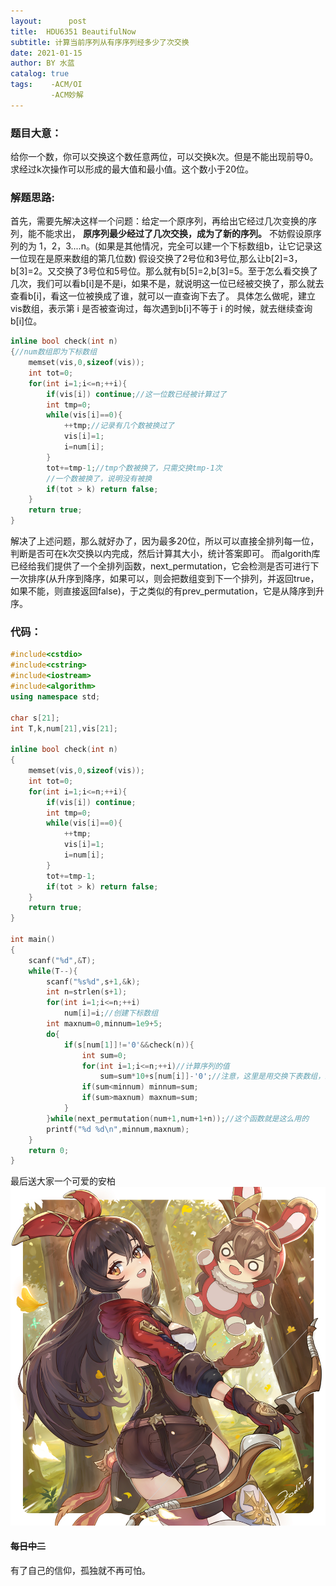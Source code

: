```yaml
---
layout:      post
title:  HDU6351 BeautifulNow
subtitle: 计算当前序列从有序序列经多少了次交换
date: 2021-01-15
author: BY 水蓝
catalog: true
tags:    -ACM/OI
         -ACM妙解
---
```




### 题目大意：
给你一个数，你可以交换这个数任意两位，可以交换k次。但是不能出现前导0。求经过k次操作可以形成的最大值和最小值。这个数小于20位。
### 解题思路:
首先，需要先解决这样一个问题：给定一个原序列，再给出它经过几次变换的序列，能不能求出， **原序列最少经过了几次交换，成为了新的序列。** 不妨假设原序列的为 1，2，3....n。(如果是其他情况，完全可以建一个下标数组b，让它记录这一位现在是原来数组的第几位数)
假设交换了2号位和3号位,那么让b[2]=3，b[3]=2。又交换了3号位和5号位。那么就有b[5]=2,b[3]=5。至于怎么看交换了几次，我们可以看b[i]是不是i，如果不是，就说明这一位已经被交换了，那么就去查看b[i]，看这一位被换成了谁，就可以一直查询下去了。
具体怎么做呢，建立vis数组，表示第 i 是否被查询过，每次遇到b[i]不等于 i 的时候，就去继续查询b[i]位。
```cpp
inline bool check(int n)
{//num数组即为下标数组
    memset(vis,0,sizeof(vis));
    int tot=0;
    for(int i=1;i<=n;++i){
        if(vis[i]) continue;//这一位数已经被计算过了
        int tmp=0;
        while(vis[i]==0){
            ++tmp;//记录有几个数被换过了
            vis[i]=1;
            i=num[i];
        }
        tot+=tmp-1;//tmp个数被换了，只需交换tmp-1次
        //一个数被换了，说明没有被换
        if(tot > k) return false;
    }
    return true;
}
```

解决了上述问题，那么就好办了，因为最多20位，所以可以直接全排列每一位，判断是否可在k次交换以内完成，然后计算其大小，统计答案即可。
而algorith库已经给我们提供了一个全排列函数，next_permutation，它会检测是否可进行下一次排序(从升序到降序，如果可以，则会把数组变到下一个排列，并返回true，如果不能，则直接返回false)，于之类似的有prev_permutation，它是从降序到升序。

### 代码：
```cpp
#include<cstdio>
#include<cstring>
#include<iostream>
#include<algorithm>
using namespace std;

char s[21];
int T,k,num[21],vis[21];

inline bool check(int n)
{
    memset(vis,0,sizeof(vis));
    int tot=0;
    for(int i=1;i<=n;++i){
        if(vis[i]) continue;
        int tmp=0;
        while(vis[i]==0){
            ++tmp;
            vis[i]=1;
            i=num[i];
        }
        tot+=tmp-1;
        if(tot > k) return false;
    }
    return true;
}

int main()
{
    scanf("%d",&T);
    while(T--){
        scanf("%s%d",s+1,&k);
        int n=strlen(s+1);
        for(int i=1;i<=n;++i)
            num[i]=i;//创建下标数组
        int maxnum=0,minnum=1e9+5;
        do{
            if(s[num[1]]!='0'&&check(n)){
                int sum=0;
                for(int i=1;i<=n;++i)//计算序列的值
                    sum=sum*10+s[num[i]]-'0';//注意，这里是用交换下表数组，来代替交换原本的字符数组
                if(sum<minnum) minnum=sum;
                if(sum>maxnum) maxnum=sum;
            }
        }while(next_permutation(num+1,num+1+n));//这个函数就是这么用的
        printf("%d %d\n",minnum,maxnum);
    }
    return 0;
}
```
最后送大家一个可爱的安柏
![](img/amber.jpg)

#### ~~每日中二~~
有了自己的信仰，孤独就不再可怕。